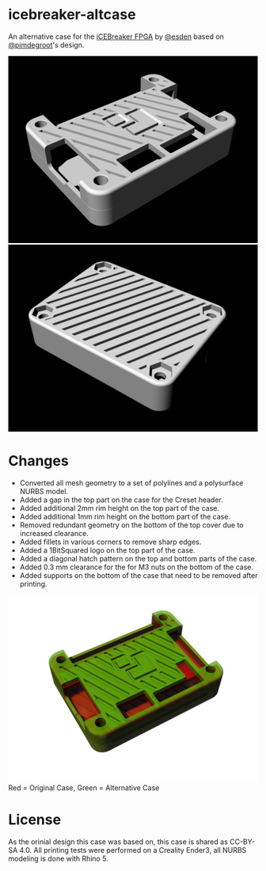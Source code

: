 # icebreaker-altcase
An alternative case for the [iCEBreaker FPGA](https://www.crowdsupply.com/1bitsquared/icebreaker-fpga) by [@esden](https://github.com/esden) based on [@pimdegroot](https://github.com/pimdegroot)'s design.

![Top](ICE_Top.jpg)
![Bottom](ICE_Bottom.jpg)

# Changes
- Converted all mesh geometry to a set of polylines and a polysurface NURBS model.
- Added a gap in the top part on the case for the Creset header.
- Added additional 2mm rim height on the top part of the case.
- Added additional 1mm rim height on the bottom part of the case.
- Removed redundant geometry on the bottom of the top cover due to increased clearance.
- Added fillets in various corners to remove sharp edges.
- Added a 1BitSquared logo on the top part of the case.
- Added a diagonal hatch pattern on the top and bottom parts of the case.
- Added 0.3 mm clearance for the for M3 nuts on the bottom of the case.
- Added supports on the bottom of the case that need to be removed after printing. 

![Diff](ICE_Diff.jpg)
Red = Original Case, Green = Alternative Case

# License
As the orinial design this case was based on, this case is shared as CC-BY-SA 4.0.
All printing tests were performed on a Creality Ender3, all NURBS modeling is done with Rhino 5.
